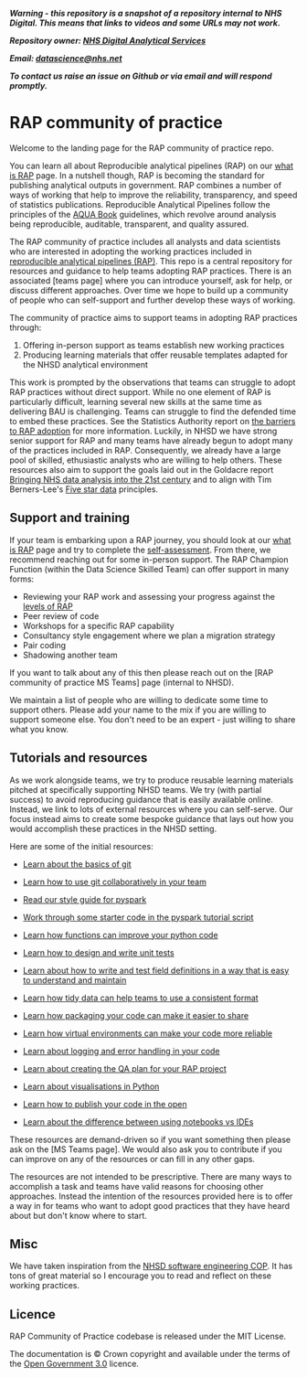 ***Warning - this repository is a snapshot of a repository internal to NHS Digital.
This means that links to videos and some URLs may not work.***

***Repository owner: [NHS Digital Analytical Services](https://github.com/NHSDigital/data-analytics-services)***

***Email: datascience@nhs.net***

***To contact us raise an issue on Github or via email and will respond promptly.***

# RAP community of practice
Welcome to the landing page for the RAP community of practice repo. 

You can learn all about Reproducible analytical pipelines (RAP) on our [what is RAP](what-is-RAP.md) page. In a nutshell though, RAP is becoming the standard for publishing analytical outputs in government. RAP combines a number of ways of working that help to improve the reliability, transparency, and speed of statistics publications. Reproducible Analytical Pipelines follow the principles of the [AQUA Book](https://www.gov.uk/government/publications/the-aqua-book-guidance-on-producing-quality-analysis-for-government) guidelines, which revolve around analysis being reproducible, auditable, transparent, and quality assured. 

The RAP community of practice includes all analysts and data scientists who are interested in adopting the working practices included in [reproducible analytical pipelines (RAP)](what-is-RAP.md). This repo is a central repository for resources and guidance to help teams adopting RAP practices. There is an associated [teams page] where you can introduce yourself, ask for help, or discuss different approaches. Over time we hope to build up a community of people who can self-support and further develop these ways of working.

The community of practice aims to support teams in adopting RAP practices through: 
1. Offering in-person support as teams establish new working practices
2. Producing learning materials that offer reusable templates adapted for the NHSD analytical environment

This work is prompted by the observations that teams can struggle to adopt RAP practices without direct support. While no one element of RAP is particularly difficult, learning several new skills at the same time as delivering BAU is challenging. Teams can struggle to find the defended time to embed these practices. See the Statistics Authority report on [the barriers to RAP adoption](https://osr.statisticsauthority.gov.uk/publication/reproducible-analytical-pipelines-overcoming-barriers-to-adoption/) for more information. Luckily, in NHSD we have strong senior support for RAP and many teams have already begun to adopt many of the practices included in RAP. Consequently, we already have a large pool of skilled, ethusiastic analysts who are willing to help others. These resources also aim to support the goals laid out in the Goldacre report [Bringing NHS data analysis into the 21st century](https://journals.sagepub.com/doi/10.1177/0141076820930666) and to align with Tim Berners-Lee's [Five star data](https://5stardata.info/en/) principles.

## Support and training
If your team is embarking upon a RAP journey, you should look at our [what is RAP](what-is-RAP.md) page and try to complete the [self-assessment](what-is-RAP.md#rap-self-assessment). From there, we recommend reaching out for some in-person support. The RAP Champion Function (within the Data Science Skilled Team) can offer support in many forms:
* Reviewing your RAP work and assessing your progress against the [levels of RAP](what-is-RAP.md#levels-of-rap)
* Peer review of code
* Workshops for a specific RAP capability
* Consultancy style engagement where we plan a migration strategy
* Pair coding
* Shadowing another team

If you want to talk about any of this then please reach out on the [RAP community of practice MS Teams] page (internal to NHSD). 

We maintain a list of people who are willing to dedicate some time to support others. Please add your name to the mix if you are willing to support someone else. You don't need to be an expert - just willing to share what you know. 


## Tutorials and resources
As we work alongside teams, we try to produce reusable learning materials pitched at specifically supporting NHSD teams. We try (with partial success) to avoid reproducing guidance that is easily available online. Instead, we link to lots of external resources where you can self-serve. Our focus instead aims to create some bespoke guidance that lays out how you would accomplish these practices in the NHSD setting.

Here are some of the initial resources:

* [Learn about the basics of git](development-approach/01_intro-to-git.md)

* [Learn how to use git collaboratively in your team](development-approach/02_using-git-collaboratively.md)

* [Read our style guide for pyspark](pyspark/pyspark-style-guide.md)

* [Work through some starter code in the pyspark tutorial script](pyspark/pyspark-tutorial.py)

* [Learn how functions can improve your python code](python/python-functions.md)

* [Learn how to design and write unit tests](development-approach/04_unit-tests.md)

* [Learn about how to write and test field definitions in a way that is easy to understand and maintain](development-approach/05_unit-testing-field-definitions.md)

* [Learn how tidy data can help teams to use a consistent format](development-approach/06_tidy-data.md)

* [Learn how packaging your code can make it easier to share](python/project-structure-and-packaging.md)

* [Learn how virtual environments can make your code more reliable](python/virtual-environments.md)

* [Learn about logging and error handling in your code](python/logging-and-error-handling.md)
  
* [Learn about creating the QA plan for your RAP project](development-approach/03_quality-assuring-analytical-ouputs.md)

* [Learn about visualisations in Python](python/visualisation-in-python.md)

* [Learn how to publish your code in the open](development-approach/08_how-to-publish-your-code-in-the-open.md)

* [Learn about the difference between using notebooks vs IDEs](development-approach/07_notebooks_versus_ide_development.md)

These resources are demand-driven so if you want something then please ask on the [MS Teams page]. We would also ask you to contribute if you can improve on any of the resources or can fill in any other gaps. 

The resources are not intended to be prescriptive. There are many ways to accomplish a task and teams have valid reasons for choosing other approaches. Instead the intention of the resources provided here is to offer a way in for teams who want to adopt good practices that they have heard about but don't know where to start.

## Misc
We have taken inspiration from the [NHSD software engineering COP](https://github.com/NHSDigital/software-engineering-quality-framework/blob/master/insights/review.md). It has tons of great material so I encourage you to read and reflect on these working practices.

## Licence
RAP Community of Practice codebase is released under the MIT License.

The documentation is © Crown copyright and available under the terms of the [Open Government 3.0](https://www.nationalarchives.gov.uk/doc/open-government-licence/version/3/) licence.

